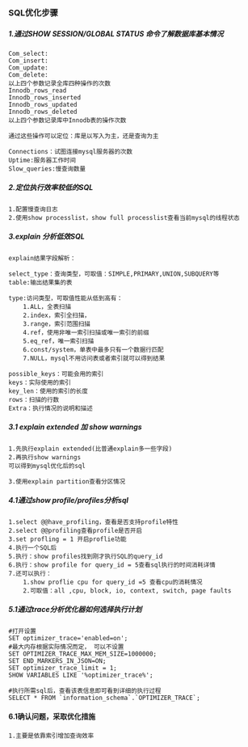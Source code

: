 ### SQL优化步骤

##### 1.通过SHOW SESSION/GLOBAL STATUS 命令了解数据库基本情况

    Com_select:
    Com_insert:
    Com_update:
    Com_delete:
    以上四个参数记录全库四种操作的次数
    Innodb_rows_read
    Innodb_rows_inserted
    Innodb_rows_updated
    Innodb_rows_deleted
    以上四个参数记录库中Innodb表的操作次数
        
    通过这些操作可以定位：库是以写入为主，还是查询为主 
        
    Connections：试图连接mysql服务器的次数
    Uptime:服务器工作时间
    Slow_queries:慢查询数量
    
##### 2.定位执行效率较低的SQL

    1.配置慢查询日志
    2.使用show processlist，show full processlist查看当前mysql的线程状态
    
##### 3.explain 分析低效SQL

    explain结果字段解析：
        
    select_type：查询类型，可取值：SIMPLE,PRIMARY,UNION,SUBQUERY等
    table:输出结果集的表
        
    type:访问类型，可取值性能从低到高有：
        1.ALL，全表扫描
        2.index，索引全扫描，
        3.range，索引范围扫描
        4.ref，使用非唯一索引扫描或唯一索引的前缀
        5.eq_ref，唯一索引扫描
        6.const/system，单表中最多只有一个数据行匹配
        7.NULL，mysql不用访问表或者索引就可以得到结果
        
    possible_keys：可能会用的索引
    keys：实际使用的索引
    key_len：使用的索引的长度
    rows：扫描的行数
    Extra：执行情况的说明和描述
        
##### 3.1 explain extended 加 show warnings
    1.先执行explain extended(比普通explain多一些字段)
    2.再执行show warnings
    可以得到mysql优化后的sql
    
    3.使用explain partition查看分区情况

##### 4.1通过show profile/profiles分析sql
    1.select @@have_profiling，查看是否支持profile特性
    2.select @@profiling查看profile是否开启
    3.set profling = 1 开启proflie功能
    4.执行一个SQL后
    5.执行：show profiles找到刚才执行SQL的query_id
    6.执行：show profile for query_id = 5查看sql执行的时间消耗详情
    7.还可以执行：
        1.show proflie cpu for query_id =5 查看cpu的消耗情况
        2.可取值：all ,cpu, block, io, context, switch, page faults
        
##### 5.1通过trace分析优化器如何选择执行计划

    #打开设置  
    SET optimizer_trace='enabled=on';    
    #最大内存根据实际情况而定， 可以不设置  
    SET OPTIMIZER_TRACE_MAX_MEM_SIZE=1000000;  
    SET END_MARKERS_IN_JSON=ON;  
    SET optimizer_trace_limit = 1;  
    SHOW VARIABLES LIKE '%optimizer_trace%';  
      
    #执行所需sql后，查看该表信息即可看到详细的执行过程  
    SELECT * FROM `information_schema`.`OPTIMIZER_TRACE`;  
    
#### 6.1确认问题，采取优化措施

    1.主要是依靠索引增加查询效率
    